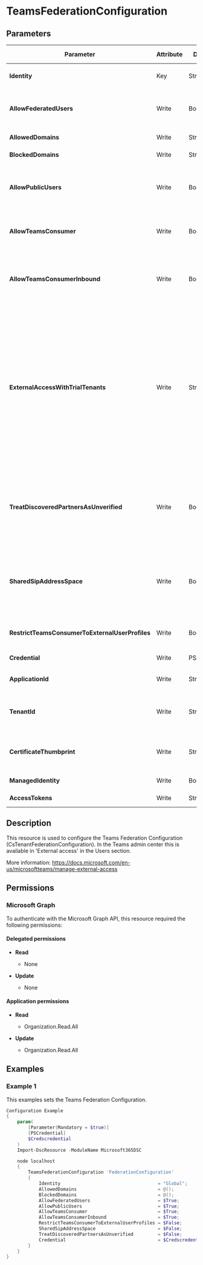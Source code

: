 ﻿# TeamsFederationConfiguration

## Parameters

| Parameter | Attribute | DataType | Description | Allowed Values |
| --- | --- | --- | --- | --- |
| **Identity** | Key | String | The only valid input is Global - the tenant wide configuration | `Global` |
| **AllowFederatedUsers** | Write | Boolean | When set to True users will be potentially allowed to communicate with users from other domains. | |
| **AllowedDomains** | Write | StringArray[] | List of federated domains to allow. | |
| **BlockedDomains** | Write | StringArray[] | List of federated domains to block. | |
| **AllowPublicUsers** | Write | Boolean | When set to True users will be potentially allowed to communicate with users who have accounts on public IM and presence providers. | |
| **AllowTeamsConsumer** | Write | Boolean | Allows federation with people using Teams with an account that's not managed by an organization. | |
| **AllowTeamsConsumerInbound** | Write | Boolean | Allows people using Teams with an account that's not managed by an organization, to discover and start communication with users in your organization. | |
| **ExternalAccessWithTrialTenants** | Write | String | When set to Blocked, all external access with users from Teams subscriptions that contain only trial licenses will be blocked. This means users from these trial-only tenants will not be able to reach to your users via chats, Teams calls, and meetings (using the users authenticated identity) and your users will not be able to reach users in these trial-only tenants. If this setting is set to Blocked, users from the trial-only tenant will also be removed from existing chats. | `Allowed`, `Blocked` |
| **TreatDiscoveredPartnersAsUnverified** | Write | Boolean | When set to True, messages sent from discovered partners are considered unverified. That means that those messages will be delivered only if they were sent from a person who is on the recipient's Contacts list. | |
| **SharedSipAddressSpace** | Write | Boolean | When set to True, indicates that the users homed on Skype for Business Online use the same SIP domain as users homed on the on-premises version of Skype for Business Server. | |
| **RestrictTeamsConsumerToExternalUserProfiles** | Write | Boolean | When set to True, Teamsconsumer have access only to external user profiles | |
| **Credential** | Write | PSCredential | Credentials of the Teams Admin | |
| **ApplicationId** | Write | String | Id of the Azure Active Directory application to authenticate with. | |
| **TenantId** | Write | String | Name of the Azure Active Directory tenant used for authentication. Format contoso.onmicrosoft.com | |
| **CertificateThumbprint** | Write | String | Thumbprint of the Azure Active Directory application's authentication certificate to use for authentication. | |
| **ManagedIdentity** | Write | Boolean | Managed ID being used for authentication. | |
| **AccessTokens** | Write | StringArray[] | Access token used for authentication. | |

## Description

This resource is used to configure the Teams Federation Configuration (CsTenantFederationConfiguration).
In the Teams admin center this is available in 'External access' in the Users section.

More information: https://docs.microsoft.com/en-us/microsoftteams/manage-external-access

## Permissions

### Microsoft Graph

To authenticate with the Microsoft Graph API, this resource required the following permissions:

#### Delegated permissions

- **Read**

    - None

- **Update**

    - None

#### Application permissions

- **Read**

    - Organization.Read.All

- **Update**

    - Organization.Read.All

## Examples

### Example 1

This examples sets the Teams Federation Configuration.

```powershell
Configuration Example
{
    param(
        [Parameter(Mandatory = $true)]
        [PSCredential]
        $Credscredential
    )
    Import-DscResource -ModuleName Microsoft365DSC

    node localhost
    {
        TeamsFederationConfiguration 'FederationConfiguration'
        {
            Identity                                    = "Global";
            AllowedDomains                              = @();
            BlockedDomains                              = @();
            AllowFederatedUsers                         = $True;
            AllowPublicUsers                            = $True;
            AllowTeamsConsumer                          = $True;
            AllowTeamsConsumerInbound                   = $True;
            RestrictTeamsConsumerToExternalUserProfiles = $False;
            SharedSipAddressSpace                       = $False;
            TreatDiscoveredPartnersAsUnverified         = $False;
            Credential                                  = $Credscredential
        }
    }
}
```

